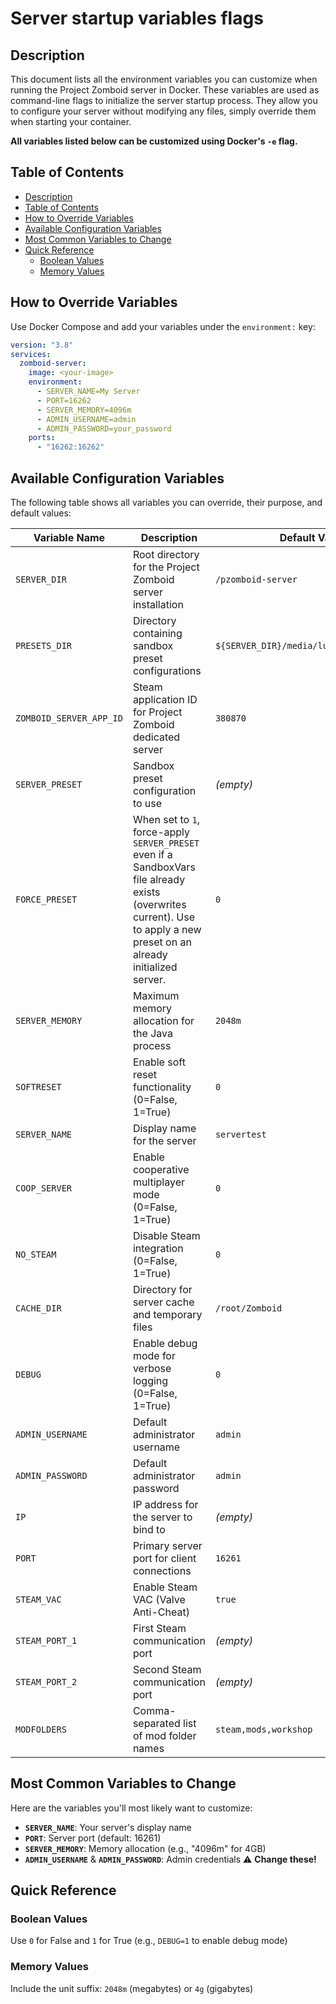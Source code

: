 # Server startup variables flags

## Description

This document lists all the environment variables you can customize when running the Project Zomboid server in Docker. These variables are used as command-line flags to initialize the server startup process. They allow you to configure your server without modifying any files, simply override them when starting your container.

**All variables listed below can be customized using Docker's `-e` flag.**

## Table of Contents

- [Description](#description)
- [Table of Contents](#table-of-contents)
- [How to Override Variables](#how-to-override-variables)
- [Available Configuration Variables](#available-configuration-variables)
- [Most Common Variables to Change](#most-common-variables-to-change)
- [Quick Reference](#quick-reference)
  - [Boolean Values](#boolean-values)
  - [Memory Values](#memory-values)

## How to Override Variables

Use Docker Compose and add your variables under the `environment:` key:

```yaml
version: "3.8"
services:
  zomboid-server:
    image: <your-image>
    environment:
      - SERVER_NAME=My Server
      - PORT=16262
      - SERVER_MEMORY=4096m
      - ADMIN_USERNAME=admin
      - ADMIN_PASSWORD=your_password
    ports:
      - "16262:16262"
```

## Available Configuration Variables

The following table shows all variables you can override, their purpose, and default values:

| Variable Name           | Description                                                                                                                                                              | Default Value                            |
| ----------------------- | ------------------------------------------------------------------------------------------------------------------------------------------------------------------------ | ---------------------------------------- |
| `SERVER_DIR`            | Root directory for the Project Zomboid server installation                                                                                                               | `/pzomboid-server`                       |
| `PRESETS_DIR`           | Directory containing sandbox preset configurations                                                                                                                       | `${SERVER_DIR}/media/lua/shared/Sandbox` |
| `ZOMBOID_SERVER_APP_ID` | Steam application ID for Project Zomboid dedicated server                                                                                                                | `380870`                                 |
| `SERVER_PRESET`         | Sandbox preset configuration to use                                                                                                                                      | _(empty)_                                |
| `FORCE_PRESET`          | When set to `1`, force-apply `SERVER_PRESET` even if a SandboxVars file already exists (overwrites current). Use to apply a new preset on an already initialized server. | `0`                                      |
| `SERVER_MEMORY`         | Maximum memory allocation for the Java process                                                                                                                           | `2048m`                                  |
| `SOFTRESET`             | Enable soft reset functionality (0=False, 1=True)                                                                                                                        | `0`                                      |
| `SERVER_NAME`           | Display name for the server                                                                                                                                              | `servertest`                             |
| `COOP_SERVER`           | Enable cooperative multiplayer mode (0=False, 1=True)                                                                                                                    | `0`                                      |
| `NO_STEAM`              | Disable Steam integration (0=False, 1=True)                                                                                                                              | `0`                                      |
| `CACHE_DIR`             | Directory for server cache and temporary files                                                                                                                           | `/root/Zomboid`                          |
| `DEBUG`                 | Enable debug mode for verbose logging (0=False, 1=True)                                                                                                                  | `0`                                      |
| `ADMIN_USERNAME`        | Default administrator username                                                                                                                                           | `admin`                                  |
| `ADMIN_PASSWORD`        | Default administrator password                                                                                                                                           | `admin`                                  |
| `IP`                    | IP address for the server to bind to                                                                                                                                     | _(empty)_                                |
| `PORT`                  | Primary server port for client connections                                                                                                                               | `16261`                                  |
| `STEAM_VAC`             | Enable Steam VAC (Valve Anti-Cheat)                                                                                                                                      | `true`                                   |
| `STEAM_PORT_1`          | First Steam communication port                                                                                                                                           | _(empty)_                                |
| `STEAM_PORT_2`          | Second Steam communication port                                                                                                                                          | _(empty)_                                |
| `MODFOLDERS`            | Comma-separated list of mod folder names                                                                                                                                 | `steam,mods,workshop`                    |

## Most Common Variables to Change

Here are the variables you'll most likely want to customize:

- **`SERVER_NAME`**: Your server's display name
- **`PORT`**: Server port (default: 16261)
- **`SERVER_MEMORY`**: Memory allocation (e.g., "4096m" for 4GB)
- **`ADMIN_USERNAME`** & **`ADMIN_PASSWORD`**: Admin credentials ⚠️ **Change these!**

## Quick Reference

### Boolean Values

Use `0` for False and `1` for True (e.g., `DEBUG=1` to enable debug mode)

### Memory Values

Include the unit suffix: `2048m` (megabytes) or `4g` (gigabytes)
